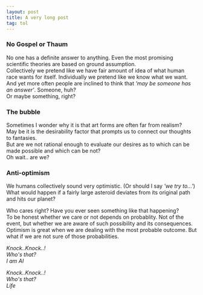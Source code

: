 ```yaml
---
layout: post
title: A very long post
tag: tol
---
```


### No Gospel or Thaum

No one has a definite answer to anything. Even the most promising scientific theories are based on ground assumption.  
Collectively we pretend like we have fair amount of idea of what human race wants for itself. Individually we pretend like we know what we want. And yet more often people are inclined to think that *'may be someone has an answer'*. Someone, huh?  
Or maybe something, right?  


### The bubble

Sometimes I wonder why it is that art forms are often far from realism?  
May be it is the desirability factor that prompts us to connect our thoughts to fantasies.  
But are we not rational enough to evaluate our desires as to which can be made possible and which can be not?  
Oh wait.. are we?  

### Anti-optimism

We humans collectively sound very optimistic. (Or should I say *'we try to...'*)
What would happen if a fairly large asteroid deviates from its original path and hits our planet?  

Who cares right? Have you ever seen something like that happening?  
To be honest whether we care or not depends on probablity. Not of the event, but whether we are aware of such possibility and its consequences.
Optimism is great when we are dealing with the most probable outcome. But what if we are not sure of those probabilities.  

*Knock..Knock..!*  
*Who's that?*  
*I am AI*  

*Knock..Knock..!*  
*Who's that?*  
*Life*  
